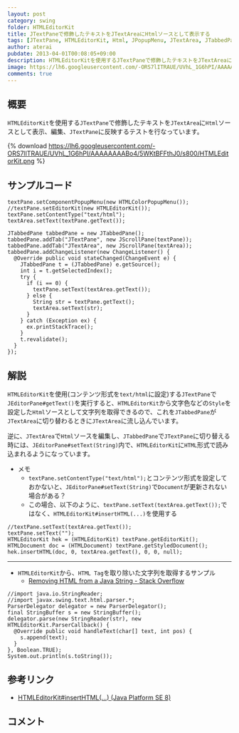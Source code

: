 ```yaml
---
layout: post
category: swing
folder: HTMLEditorKit
title: JTextPaneで修飾したテキストをJTextAreaにHtmlソースとして表示する
tags: [JTextPane, HTMLEditorKit, Html, JPopupMenu, JTextArea, JTabbedPane, ChangeListener]
author: aterai
pubdate: 2013-04-01T00:08:05+09:00
description: HTMLEditorKitを使用するJTextPaneで修飾したテキストをJTextAreaにHtmlソースとして表示、編集、JTextPaneに反映するテストを行なっています。
image: https://lh6.googleusercontent.com/-ORS7lITRAUE/UVhL_1G6hPI/AAAAAAAABo4/5WKtBFFthJ0/s800/HTMLEditorKit.png
comments: true
---
```

## 概要
`HTMLEditorKit`を使用する`JTextPane`で修飾したテキストを`JTextArea`に`Html`ソースとして表示、編集、`JTextPane`に反映するテストを行なっています。

{% download https://lh6.googleusercontent.com/-ORS7lITRAUE/UVhL_1G6hPI/AAAAAAAABo4/5WKtBFFthJ0/s800/HTMLEditorKit.png %}

## サンプルコード
<pre class="prettyprint"><code>textPane.setComponentPopupMenu(new HTMLColorPopupMenu());
//textPane.setEditorKit(new HTMLEditorKit());
textPane.setContentType("text/html");
textArea.setText(textPane.getText());

JTabbedPane tabbedPane = new JTabbedPane();
tabbedPane.addTab("JTextPane", new JScrollPane(textPane));
tabbedPane.addTab("JTextArea", new JScrollPane(textArea));
tabbedPane.addChangeListener(new ChangeListener() {
  @Override public void stateChanged(ChangeEvent e) {
    JTabbedPane t = (JTabbedPane) e.getSource();
    int i = t.getSelectedIndex();
    try {
      if (i == 0) {
        textPane.setText(textArea.getText());
      } else {
        String str = textPane.getText();
        textArea.setText(str);
      }
    } catch (Exception ex) {
      ex.printStackTrace();
    }
    t.revalidate();
  }
});
</code></pre>

## 解説
`HTMLEditorKit`を使用(コンテンツ形式を`text/html`に設定)する`JTextPane`で`JEditorPane#getText()`を実行すると、`HTMLEditorKit`から文字色などの`Style`を設定した`Html`ソースとして文字列を取得できるので、これを`JTabbedPane`が`JTextArea`に切り替わるときに`JTextArea`に流し込んでいます。

逆に、`JTextArea`で`Html`ソースを編集し、`JTabbedPane`で`JTextPane`に切り替える時には、`JEditorPane#setText(String)`内で、`HTMLEditorKit`に`HTML`形式で読み込まれるようになっています。

- メモ
    - `textPane.setContentType("text/html");`とコンテンツ形式を設定しておかないと、`JEditorPane#setText(String)`で`Document`が更新されない場合がある？
    - この場合、以下のように、`textPane.setText(textArea.getText());`ではなく、`HTMLEditorKit#insertHTML(...)`を使用する

<!-- dummy comment line for breaking list -->

<pre class="prettyprint"><code>//textPane.setText(textArea.getText());
textPane.setText("");
HTMLEditorKit hek = (HTMLEditorKit) textPane.getEditorKit();
HTMLDocument doc = (HTMLDocument) textPane.getStyledDocument();
hek.insertHTML(doc, 0, textArea.getText(), 0, 0, null);
</code></pre>

- - - -
- `HTMLEditorKit`から、`HTML Tag`を取り除いた文字列を取得するサンプル
    - [Removing HTML from a Java String - Stack Overflow](https://stackoverflow.com/questions/240546/removing-html-from-a-java-string)

<!-- dummy comment line for breaking list -->

<pre class="prettyprint"><code>//import java.io.StringReader;
//import javax.swing.text.html.parser.*;
ParserDelegator delegator = new ParserDelegator();
final StringBuffer s = new StringBuffer();
delegator.parse(new StringReader(str), new HTMLEditorKit.ParserCallback() {
  @Override public void handleText(char[] text, int pos) {
    s.append(text);
  }
}, Boolean.TRUE);
System.out.println(s.toString());
</code></pre>

## 参考リンク
- [HTMLEditorKit#insertHTML(...) (Java Platform SE 8)](https://docs.oracle.com/javase/jp/8/docs/api/javax/swing/text/html/HTMLEditorKit.html#insertHTML-javax.swing.text.html.HTMLDocument-int-java.lang.String-int-int-javax.swing.text.html.HTML.Tag-)

<!-- dummy comment line for breaking list -->

## コメント
